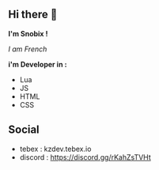 ## Hi there 👋

**I'm Snobix !**

*I am French*

**i'm Developer in :**

- Lua
- JS
- HTML
- CSS


## Social

- tebex : kzdev.tebex.io
- discord : https://discord.gg/rKahZsTVHt
